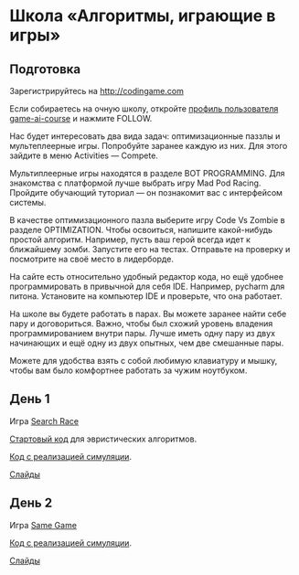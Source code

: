 # Школа «Алгоритмы, играющие в игры»

## Подготовка

Зарегистрируйтесь на http://codingame.com

Если собираетесь на очную школу, 
откройте [профиль пользователя game-ai-course](https://www.codingame.com/profile/dbfe89047e1be3c8740cad5b5d694a8c2913742) и нажмите FOLLOW.

Нас будет интересовать два вида задач: оптимизационные паззлы и мультеплеерные игры. 
Попробуйте заранее каждую из них. Для этого зайдите в меню Activities — Compete.

Мультиплеерные игры находятся в разделе BOT PROGRAMMING.
Для знакомства с платформой лучше выбрать игру Mad Pod Racing.
Пройдите обучающий туториал — он познакомит вас с интерфейсом системы.

В качестве оптимизационного пазла выберите игру Code Vs Zombie в разделе OPTIMIZATION.
Чтобы освоиться, напишите какой-нибудь простой алгоритм.
Например, пусть ваш герой всегда идет к ближайшему зомби. 
Запустите его на тестах. 
Отправьте на проверку и посмотрите на своё место в лидерборде.

На сайте есть относительно удобный редактор кода,
но ещё удобнее программировать в привычной для себя IDE.
Например, pycharm для питона. 
Установите на компьютер IDE и проверьте, что она работает.

На школе вы будете работать в парах. Вы можете заранее найти себе пару и договориться. 
Важно, чтобы был схожий уровень владения программированием внутри пары. 
Лучше иметь одну пару из двух начинающих и ещё одну из двух опытных, чем две смешанные пары.

Можете для удобства взять с собой любимую клавиатуру и мышку, чтобы вам было комфортнее работать за чужим ноутбуком.

## День 1

Игра [Search Race](https://www.codingame.com/multiplayer/optimization/search-race)

[Стартовый код](/search-race/heuristics.py) для эвристических алгоритмов.

[Код с реализацией симуляции](/search-race/simulation.py).

[Слайды](day1-montecarlo.pptx)

## День 2

Игра [Same Game](https://www.codingame.com/multiplayer/optimization/samegame)

[Код с реализацией симуляции](/same-game/solution.py).

[Слайды](day2-greedy.pptx)

